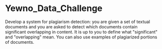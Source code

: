 # Yewno_Data_Challenge

Develop a system for plagiarism detection: you are given a set of textual documents and you
are asked to detect which documents contain significant overlapping in content. It is up to you to
define what "significant" and "overlapping" mean. You can also use examples of plagiarized
portions of documents.
